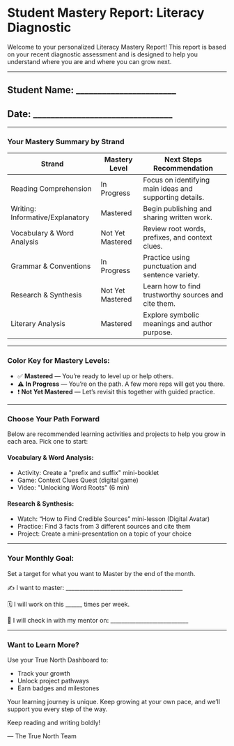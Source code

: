 # Student Mastery Report: Literacy Diagnostic

Welcome to your personalized Literacy Mastery Report! This report is based on your recent diagnostic assessment and is designed to help you understand where you are and where you can grow next.

---

## Student Name: _______________________
## Date: ________________________________

---

### Your Mastery Summary by Strand

| Strand                     | Mastery Level       | Next Steps Recommendation                              |
|----------------------------|---------------------|---------------------------------------------------------|
| Reading Comprehension     | In Progress         | Focus on identifying main ideas and supporting details. |
| Writing: Informative/Explanatory | Mastered            | Begin publishing and sharing written work.              |
| Vocabulary & Word Analysis | Not Yet Mastered    | Review root words, prefixes, and context clues.         |
| Grammar & Conventions     | In Progress         | Practice using punctuation and sentence variety.        |
| Research & Synthesis      | Not Yet Mastered    | Learn how to find trustworthy sources and cite them.    |
| Literary Analysis         | Mastered            | Explore symbolic meanings and author purpose.           |

---

### Color Key for Mastery Levels:
- ✅ **Mastered** — You’re ready to level up or help others.
- ⚠️ **In Progress** — You’re on the path. A few more reps will get you there.
- ❗ **Not Yet Mastered** — Let’s revisit this together with guided practice.

---

### Choose Your Path Forward
Below are recommended learning activities and projects to help you grow in each area. Pick one to start:

#### Vocabulary & Word Analysis:
- Activity: Create a "prefix and suffix" mini-booklet
- Game: Context Clues Quest (digital game)
- Video: "Unlocking Word Roots" (6 min)

#### Research & Synthesis:
- Watch: “How to Find Credible Sources” mini-lesson (Digital Avatar)
- Practice: Find 3 facts from 3 different sources and cite them
- Project: Create a mini-presentation on a topic of your choice

---

### Your Monthly Goal:
Set a target for what you want to Master by the end of the month.

✍️ I want to master: __________________________________________

🗓 I will work on this ______ times per week.

👤 I will check in with my mentor on: ____________________________

---

### Want to Learn More?
Use your True North Dashboard to:
- Track your growth
- Unlock project pathways
- Earn badges and milestones

Your learning journey is unique. Keep growing at your own pace, and we’ll support you every step of the way.

Keep reading and writing boldly!

— The True North Team

